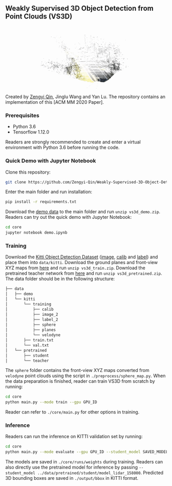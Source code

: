 ## Weakly Supervised 3D Object Detection from Point Clouds (VS3D)

![](demo.gif)

Created by [Zengyi Qin](http://www.qinzy.tech/), Jinglu Wang and Yan Lu. The repository contains an implementation of this [ACM MM 2020 Paper].

### Prerequisites
- Python 3.6
- Tensorflow 1.12.0

Readers are strongly recommended to create and enter a virtual environment with Python 3.6 before running the code.

### Quick Demo with Jupyter Notebook
Clone this repository:
```bash
git clone https://github.com/Zengyi-Qin/Weakly-Supervised-3D-Object-Detection.git
```
Enter the main folder and run installation:
```bash
pip install -r requirements.txt
```
Download the [demo data](https://drive.google.com/file/d/1s4G3avlud7H4oqEBpi0GMnL20HjPJ9Wd/view?usp=sharing) to the main folder and run `unzip vs3d_demo.zip`. Readers can try out the quick demo with Jupyter Notebook:
```bash
cd core
jupyter notebook demo.ipynb
```

### Training
Download the [Kitti Object Detection Dataset](http://www.cvlibs.net/datasets/kitti/eval_object.php?obj_benchmark=3d) ([image](http://www.cvlibs.net/download.php?file=data_object_image_2.zip), [calib](http://www.cvlibs.net/download.php?file=data_object_calib.zip) and [label](http://www.cvlibs.net/download.php?file=data_object_label_2.zip)) and place them into `data/kitti`. Download the ground planes and front-view XYZ maps from [here](https://drive.google.com/file/d/1SGgIFLK8t7IVf6Cb_yk83NGWzJcx5WwK/view?usp=sharing) and run `unzip vs3d_train.zip`. Download the pretrained teacher network from [here](https://drive.google.com/file/d/1rnTjOg7R8Ino6778OPTxJSvHBzuc50Yv/view?usp=sharing) and run `unzip vs3d_pretrained.zip`. The data folder should be in the following structure:
```
├── data
│   ├── demo
│   └── kitti
│       └── training
│           ├── calib
│           ├── image_2
│           ├── label_2
│           ├── sphere
│           ├── planes
│           └── velodyne
│       ├── train.txt
│       └── val.txt
│   └── pretrained
│       ├── student
│       └── teacher
```
The `sphere` folder contains the front-view XYZ maps converted from `velodyne` point clouds using the script in `./preprocess/sphere_map.py`. When the data preparation is finished, reader can train VS3D from scratch by running:
```bash
cd core
python main.py --mode train --gpu GPU_ID
```
Reader can refer to `./core/main.py` for other options in training.

### Inference
Readers can run the inference on KITTI validation set by running:
```bash
cd core
python main.py --mode evaluate --gpu GPU_ID --student_model SAVED_MODEL
```
The models are saved in `./core/runs/weights` during training. Readers can also directly use the pretrained model for inference by passing `--student_model ../data/pretrained/student/model_lidar_158000`. Predicted 3D bounding boxes are saved in `./output/bbox` in KITTI format. 